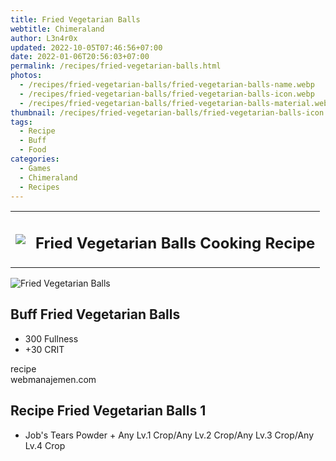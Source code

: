 ```yaml
---
title: Fried Vegetarian Balls
webtitle: Chimeraland
author: L3n4r0x
updated: 2022-10-05T07:46:56+07:00
date: 2022-01-06T20:56:03+07:00
permalink: /recipes/fried-vegetarian-balls.html
photos:
  - /recipes/fried-vegetarian-balls/fried-vegetarian-balls-name.webp
  - /recipes/fried-vegetarian-balls/fried-vegetarian-balls-icon.webp
  - /recipes/fried-vegetarian-balls/fried-vegetarian-balls-material.webp
thumbnail: /recipes/fried-vegetarian-balls/fried-vegetarian-balls-icon.webp
tags:
  - Recipe
  - Buff
  - Food
categories:
  - Games
  - Chimeraland
  - Recipes
---
```


<section id="bootstrap-wrapper"><link rel="stylesheet" href="https://cdn.statically.io/gh/dimaslanjaka/Web-Manajemen/40ac3225/css/bootstrap-4.5-wrapper.css"/><div class="row mb-2"><div class="col-md-12 mb-2"><table class="table" id="post-info"><tbody><tr><td><img class="d-inline-block me-2" src="/chimeraland/recipes/fried-vegetarian-balls/fried-vegetarian-balls-icon.webp" width="auto" height="auto"/></td><td><h1 class="fs-5">Fried Vegetarian Balls Cooking Recipe</h1></td></tr></tbody></table></div></div><div class="card mb-2"><div class="row g-0"><div class="col-sm-4 position-relative mb-2"><img src="/chimeraland/recipes/fried-vegetarian-balls/fried-vegetarian-balls-material.webp" class="card-img fit-cover w-100 h-100" alt="Fried Vegetarian Balls" data-fancybox="true"/></div><div class="col-sm-8 mb-2"><div class="card-body"><h2 class="card-title fs-5">Buff Fried Vegetarian Balls</h2><div class="card-text"><ul><li>300 Fullness</li><li>+30 CRIT</li></ul></div><span class="badge rounded-pill bg-dark">recipe</span></div><div class="card-footer text-end text-muted">webmanajemen.com</div></div></div></div><div class="row mb-2"><div class="col-12 col-lg-6 recipe-item mb-2"><div class="card"><div class="card-body"><h2 class="card-title fs-5">Recipe Fried Vegetarian Balls 1</h2><div class="card-text"><ul><li>Job&#x27;s Tears Powder<span> + </span>Any Lv.1 Crop/Any Lv.2 Crop/Any Lv.3 Crop/Any Lv.4 Crop</li></ul></div></div></div></div></div></section>